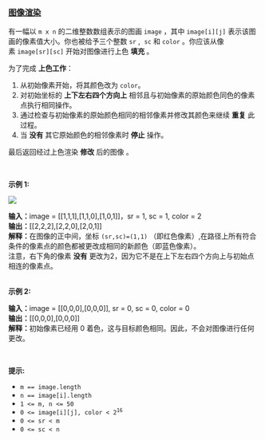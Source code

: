 ### [图像渲染](https://leetcode-cn.com/problems/flood-fill)

<p>有一幅以&nbsp;<code>m x n</code>&nbsp;的二维整数数组表示的图画&nbsp;<code>image</code>&nbsp;，其中&nbsp;<code>image[i][j]</code>&nbsp;表示该图画的像素值大小。你也被给予三个整数 <code>sr</code> ,&nbsp; <code>sc</code> 和 <code>color</code> 。你应该从像素&nbsp;<code>image[sr][sc]</code>&nbsp;开始对图像进行上色&nbsp;<strong>填充</strong> 。</p>

<p>为了完成 <strong>上色工作</strong>：</p>

<ol>
	<li>从初始像素开始，将其颜色改为 <code>color</code>。</li>
	<li>对初始坐标的 <strong>上下左右四个方向上</strong> 相邻且与初始像素的原始颜色同色的像素点执行相同操作。</li>
	<li>通过检查与初始像素的原始颜色相同的相邻像素并修改其颜色来继续 <strong>重复</strong> 此过程。</li>
	<li>当 <strong>没有</strong> 其它原始颜色的相邻像素时 <strong>停止</strong> 操作。</li>
</ol>

<p>最后返回经过上色渲染&nbsp;<strong>修改</strong> 后的图像&nbsp;。</p>

<p>&nbsp;</p>

<p><strong>示例 1:</strong></p>

<p><img src="https://assets.leetcode.com/uploads/2021/06/01/flood1-grid.jpg" /></p>

<div class="example-block"><strong>输入：</strong>image = [[1,1,1],[1,1,0],[1,0,1]]，sr = 1, sc = 1, color = 2</div>

<div class="example-block"><strong>输出：</strong>[[2,2,2],[2,2,0],[2,0,1]]</div>

<div class="example-block"><b>解释：</b>在图像的正中间，坐标 <code>(sr,sc)=(1,1)</code>&nbsp;（即红色像素）,在路径上所有符合条件的像素点的颜色都被更改成相同的新颜色（即蓝色像素）。</div>

<div class="example-block">注意，右下角的像素 <strong>没有</strong> 更改为2，因为它不是在上下左右四个方向上与初始点相连的像素点。</div>

<div class="example-block">&nbsp;</div>

<p><strong>示例 2:</strong></p>

<div class="example-block"><strong>输入：</strong>image = [[0,0,0],[0,0,0]], sr = 0, sc = 0, color = 0</div>

<div class="example-block"><strong>输出：</strong>[[0,0,0],[0,0,0]]</div>

<div class="example-block"><strong>解释：</strong>初始像素已经用 0 着色，这与目标颜色相同。因此，不会对图像进行任何更改。</div>

<p>&nbsp;</p>

<p><strong>提示:</strong></p>

<ul>
	<li><code>m == image.length</code></li>
	<li><code>n == image[i].length</code></li>
	<li><code>1 &lt;= m, n &lt;= 50</code></li>
	<li><code>0 &lt;= image[i][j], color &lt; 2<sup>16</sup></code></li>
	<li><code>0 &lt;= sr &lt;&nbsp;m</code></li>
	<li><code>0 &lt;= sc &lt;&nbsp;n</code></li>
</ul>
